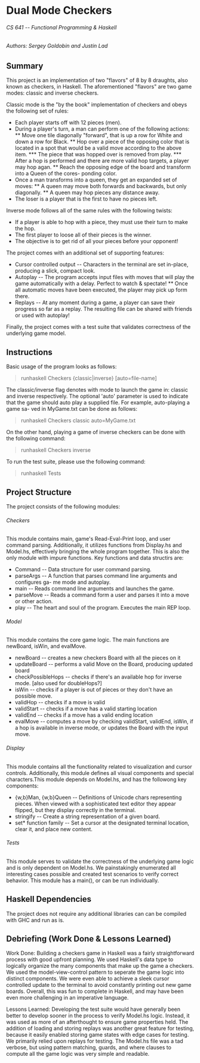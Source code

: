 # Dual Mode Checkers
###### CS 641 -- Functional Programming & Haskell
###### Authors: Sergey Goldobin and Justin Lad

## Summary
This project is an implementation of two "flavors" of 8 by 8 draughts, also 
known as checkers, in Haskell. The aforementioned "flavors" are two game modes: 
classic and inverse checkers.

Classic mode is the "by the book" implementation of checkers and obeys the
following set of rules:
* Each player starts off with 12 pieces (men).
* During a player's turn, a man can perform one of the following actions:
** Move one tile diagonally "forward", that is up a row for White and down a
row for Black.
** Hop over a piece of the opposing color that is located in a spot that would
be a valid move according to the above item.
*** The piece that was hopped over is removed from play.
*** After a hop is performed and there are more valid hop targets, a player may
hop agan.
** Reach the opposing edge of the board and transform into a Queen of the cores-
ponding color.
* Once a man transforms into a queen, they get an expanded set of moves:
** A queen may move both forwards and backwards, but only diagonally.
** A queen may hop pieces any distance away.
* The loser is a player that is the first to have no pieces left.

Inverse mode follows all of the same rules with the following twists:
* If a player is able to hop with a piece, they must use their turn to make the
hop.
* The first player to loose all of their pieces is the winner.
* The objective is to get rid of all your pieces before your opponent!

The project comes with an additional set of supporting features:
* Cursor controlled output -- Characters in the terminal are set in-place,
producing a slick, compact look.
* Autoplay -- The program accepts input files with moves that will play the game
automatically with a delay. Perfect to watch & spectate!
** Once all automatic moves have been executed, the player may pick up form there.
* Replays -- At any moment during a game, a player can save their progress so far
as a replay. The resulting file can be shared with friends or used with autoplay!


Finally, the project comes with a test suite that validates correctness of 
the underlying game model.

## Instructions

Basic usage of the program looks as follows:
> runhaskell Checkers {classic|inverse} [auto=file-name]

The classic/inverse flag denotes with mode to launch the game in: classic and 
inverse respectively. The optional 'auto' parameter is used to indicate that
the game should auto play a supplied file. For example, auto-playing a game sa-
ved in MyGame.txt can be done as follows:
> runhaskell Checkers classic auto=MyGame.txt

On the other hand, playing a game of inverse checkers can be done with the
following command:
> runhaskell Checkers inverse

To run the test suite, please use the following command:
> runhaskell Tests

## Project Structure

The project consists of the following modules:

###### Checkers
This module contains main, game's Read-Eval-Print loop, and user command parsing.
Additionally, it utilizes functions from Display.hs and Model.hs, effectively
bringing the whole program together. This is also the only module with impure
functions. Key functions and data structirs are:
* Command   -- Data structure for user command parsing.
* parseArgs -- A function that parses command line arguments and configures ga-
me mode and autoplay.
* main      -- Reads command line arguments and launches the game.
* parseMove -- Reads a command form a user and parses it into a move or other action.
* play      -- The heart and soul of the program. Executes the main REP loop.

###### Model
This module contains the core game logic. The main functions are newBoard, isWin, and evalMove.

* newBoard          -- creates a new checkers Board with all the pieces on it
* updateBoard       -- performs a valid Move on the Board, producing updated board
* checkPossibleHops -- checks if there's an available hop for inverse mode. [also used for doubleHops?]
* isWin             -- checks if a player is out of pieces or they don't have an possible move. 
* validHop          -- checks if a move is valid
* validStart        -- checks if a move has a valid starting location
* validEnd          -- checks if a move has a valid ending location
* evalMove          -- computes a move by checking validStart, validEnd, isWin, if a hop is available in inverse mode, or updates the Board with the input move. 

###### Display
This module contains all the functionality related to visualization and cursor 
controls. Additionally, this module defines all visual components and special 
characters.This module depends on Model.hs, and has the followong key components:
* {w,b}Man, {w,b}Queen -- Definitions of Unicode chars representing pieces. When
viewed with a sophisticated text editor they appear flipped, but they display
correctly in the terminal.
* stringify            -- Create a string representation of a given board.
* set* function family -- Set a cursor at the designated terminal location, 
clear it, and place new content.

###### Tests
This module serves to validate the correctness of the underlying game logic and 
is only dependent on Model.hs. We painstakingly enumerated all interesting cases
possible and created test scenarios to verify correct behavior. This module has
a main(), or can be run individually.

## Haskell Dependencies
The project does not require any additional libraries can can be compiled with
GHC and run as is.

## Debriefing (Work Done & Lessons Learned)

Work Done:
Building a checkers game in Haskell was a fairly straightforward process with good upfront planning.  We used Haskell's data type to logically organize the many components that make up the game a checkers. We used the model-view-control pattern to seperate the game logic into distinct components.  We were even able to achieve a sleek cursor controlled update to the terminal to avoid constantly printing out new game boards. Overall, this was fun to complete in Haskell, and may have been even more challenging in an imperative language. 


Lessons Learned: 
Developing the test suite would have generally been better to develop sooner in the process to verify Model.hs logic. Instead, it was used as more of an afterthought to ensure game properties held.  The addition of loading and storing replays was another great feature for testing, because it easily enabled storing game states with edge cases for testing. We primarily relied upon replays for testing. The Model.hs file was a tad verbose, but using pattern matching, guards, and where clauses to compute all the game logic was very simple and readable.  










